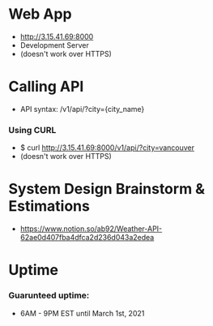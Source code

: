 # Web App
- http://3.15.41.69:8000
- Development Server
- (doesn't work over HTTPS)


# Calling API
- API syntax: /v1/api/?city={city_name}
### Using CURL
- $ curl http://3.15.41.69:8000/v1/api/?city=vancouver
- (doesn't work over HTTPS)

# System Design Brainstorm & Estimations
- https://www.notion.so/ab92/Weather-API-62ae0d407fba4dfca2d236d043a2edea

# Uptime
### Guarunteed uptime: 
- 6AM - 9PM EST until March 1st, 2021